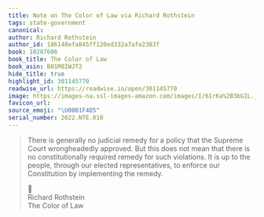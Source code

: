 ```yaml
---
title: Note on The Color of Law via Richard Rothstein
tags: state-government
canonical:
author: Richard Rothstein
author_id: 186148efa845ff120ed332a7afe2383f
book: 10287606
book_title: The Color of Law
book_asin: B01M8IWJT2
hide_title: true
highlight_id: 301145770
readwise_url: https://readwise.io/open/301145770
image: https://images-na.ssl-images-amazon.com/images/I/61rKa%2B3bGIL._SL200_.jpg
favicon_url:
source_emoji: "\U0001F4D5"
serial_number: 2022.NTE.010
---
```

> There is generally no judicial remedy for a policy that the Supreme Court wrongheadedly approved. But this does not mean that there is no constitutionally required remedy for such violations. It is up to the people, through our elected representatives, to enforce our Constitution by implementing the remedy.
> <div class="quoteback-footer"><div class="quoteback-avatar"><span class="mini-emoji"> 📕</span></div><div class="quoteback-metadata"><div class="metadata-inner"><span style="display:none">FROM:</span><div aria-label="Richard Rothstein" class="quoteback-author"> Richard Rothstein</div><div aria-label="The Color of Law" class="quoteback-title"> The Color of Law</div></div></div></div>
